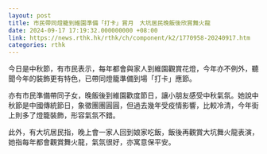 ```yaml
---
layout: post
title: 市民帶同燈籠到維園準備「打卡」賞月　大坑居民晚飯後欣賞舞火龍
date: 2024-09-17 17:19:32.000000000 +08:00
link: https://news.rthk.hk/rthk/ch/component/k2/1770958-20240917.htm
categories: rthk
---
```


今日是中秋節，有市民表示，每年都會與家人到維園觀賞花燈，今年亦不例外，聽聞今年的裝飾更有特色，已帶同燈籠準備到場「打卡」應節。

亦有市民準備帶同子女，晚飯後到維園歡度節日，讓小朋友感受中秋氣氛。她說中秋節是中國傳統節日，象徵團團圓圓，但過去幾年受疫情影響，比較冷清，今年街上則多了燈籠裝飾，形容氣氛不錯。

此外，有大坑居民指，晚上會一家人回到娘家吃飯，飯後再觀賞大坑舞火龍表演，她指每年都會觀賞舞火龍，氣氛很好，亦寓意保平安。
